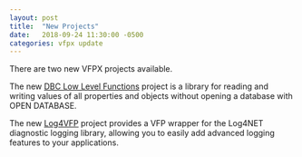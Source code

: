 ```yaml
---
layout: post
title:  "New Projects"
date:   2018-09-24 11:30:00 -0500
categories: vfpx update
---
```


There are two new VFPX projects available.

The new [DBC Low Level Functions](https://github.com/VFPX/DBCLowLevelFunctions) project is a library for reading and writing values of all properties and objects without opening a database with OPEN DATABASE.

The new [Log4VFP](https://github.com/VFPX/Log4VFP) project provides a VFP wrapper for the Log4NET diagnostic logging library, allowing you to easily add advanced logging features to your applications.